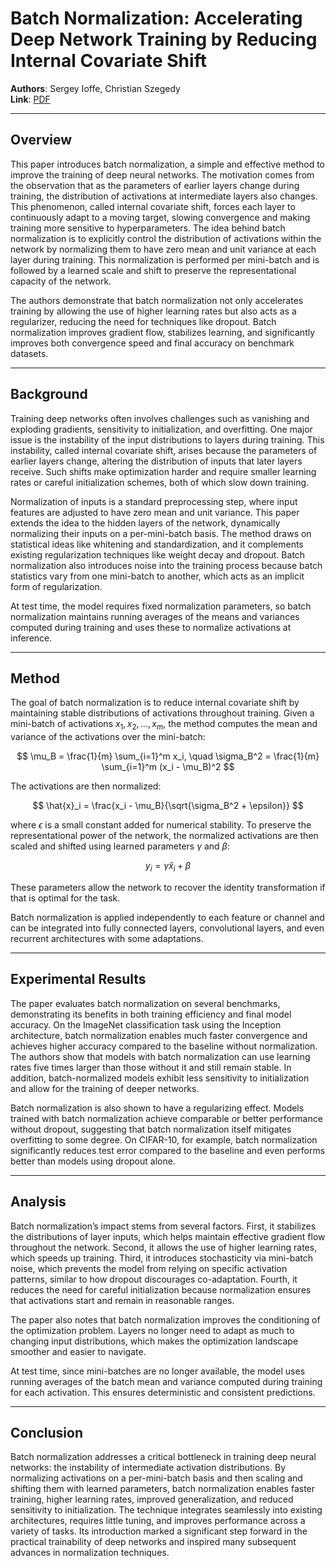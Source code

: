 # Batch Normalization: Accelerating Deep Network Training by Reducing Internal Covariate Shift

**Authors**: Sergey Ioffe, Christian Szegedy  
**Link**: [PDF](https://arxiv.org/pdf/1502.03167.pdf)

---

## Overview

This paper introduces batch normalization, a simple and effective method to improve the training of deep neural networks. The motivation comes from the observation that as the parameters of earlier layers change during training, the distribution of activations at intermediate layers also changes. This phenomenon, called internal covariate shift, forces each layer to continuously adapt to a moving target, slowing convergence and making training more sensitive to hyperparameters. The idea behind batch normalization is to explicitly control the distribution of activations within the network by normalizing them to have zero mean and unit variance at each layer during training. This normalization is performed per mini-batch and is followed by a learned scale and shift to preserve the representational capacity of the network. 

The authors demonstrate that batch normalization not only accelerates training by allowing the use of higher learning rates but also acts as a regularizer, reducing the need for techniques like dropout. Batch normalization improves gradient flow, stabilizes learning, and significantly improves both convergence speed and final accuracy on benchmark datasets.

---

## Background

Training deep networks often involves challenges such as vanishing and exploding gradients, sensitivity to initialization, and overfitting. One major issue is the instability of the input distributions to layers during training. This instability, called internal covariate shift, arises because the parameters of earlier layers change, altering the distribution of inputs that later layers receive. Such shifts make optimization harder and require smaller learning rates or careful initialization schemes, both of which slow down training. 

Normalization of inputs is a standard preprocessing step, where input features are adjusted to have zero mean and unit variance. This paper extends the idea to the hidden layers of the network, dynamically normalizing their inputs on a per-mini-batch basis. The method draws on statistical ideas like whitening and standardization, and it complements existing regularization techniques like weight decay and dropout. Batch normalization also introduces noise into the training process because batch statistics vary from one mini-batch to another, which acts as an implicit form of regularization. 

At test time, the model requires fixed normalization parameters, so batch normalization maintains running averages of the means and variances computed during training and uses these to normalize activations at inference.

---

## Method

The goal of batch normalization is to reduce internal covariate shift by maintaining stable distributions of activations throughout training. Given a mini-batch of activations $x_1, x_2, \dots, x_m$, the method computes the mean and variance of the activations over the mini-batch:

$$
\mu_B = \frac{1}{m} \sum_{i=1}^m x_i, \quad \sigma_B^2 = \frac{1}{m} \sum_{i=1}^m (x_i - \mu_B)^2
$$

The activations are then normalized:

$$
\hat{x}_i = \frac{x_i - \mu_B}{\sqrt{\sigma_B^2 + \epsilon}}
$$

where $\epsilon$ is a small constant added for numerical stability. To preserve the representational power of the network, the normalized activations are then scaled and shifted using learned parameters $\gamma$ and $\beta$:

$$
y_i = \gamma \hat{x}_i + \beta
$$

These parameters allow the network to recover the identity transformation if that is optimal for the task.

Batch normalization is applied independently to each feature or channel and can be integrated into fully connected layers, convolutional layers, and even recurrent architectures with some adaptations.

---

## Experimental Results

The paper evaluates batch normalization on several benchmarks, demonstrating its benefits in both training efficiency and final model accuracy. On the ImageNet classification task using the Inception architecture, batch normalization enables much faster convergence and achieves higher accuracy compared to the baseline without normalization. The authors show that models with batch normalization can use learning rates five times larger than those without it and still remain stable. In addition, batch-normalized models exhibit less sensitivity to initialization and allow for the training of deeper networks.

Batch normalization is also shown to have a regularizing effect. Models trained with batch normalization achieve comparable or better performance without dropout, suggesting that batch normalization itself mitigates overfitting to some degree. On CIFAR-10, for example, batch normalization significantly reduces test error compared to the baseline and even performs better than models using dropout alone.

---

## Analysis

Batch normalization’s impact stems from several factors. First, it stabilizes the distributions of layer inputs, which helps maintain effective gradient flow throughout the network. Second, it allows the use of higher learning rates, which speeds up training. Third, it introduces stochasticity via mini-batch noise, which prevents the model from relying on specific activation patterns, similar to how dropout discourages co-adaptation. Fourth, it reduces the need for careful initialization because normalization ensures that activations start and remain in reasonable ranges.

The paper also notes that batch normalization improves the conditioning of the optimization problem. Layers no longer need to adapt as much to changing input distributions, which makes the optimization landscape smoother and easier to navigate.

At test time, since mini-batches are no longer available, the model uses running averages of the batch mean and variance computed during training for each activation. This ensures deterministic and consistent predictions.

---

## Conclusion

Batch normalization addresses a critical bottleneck in training deep neural networks: the instability of intermediate activation distributions. By normalizing activations on a per-mini-batch basis and then scaling and shifting them with learned parameters, batch normalization enables faster training, higher learning rates, improved generalization, and reduced sensitivity to initialization. The technique integrates seamlessly into existing architectures, requires little tuning, and improves performance across a variety of tasks. Its introduction marked a significant step forward in the practical trainability of deep networks and inspired many subsequent advances in normalization techniques.